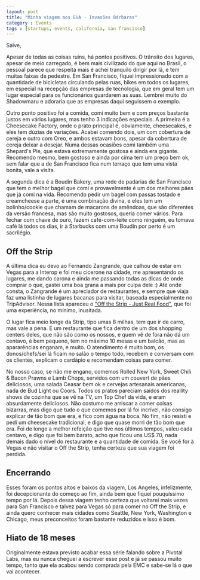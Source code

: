 ```yaml
---
layout: post
title: "Minha viagem aos EUA - Invasões Bárbaras"
category : Events
tags : [startups, events, california, san francisco]
---
```

Salve,

Apesar de todas as coisas ruins, há pontos positivos. O trânsito dos lugares, apesar de meio carregado, é bem mais civilizado do que aqui no Brasil, o pessoal parece que respeita mais é achei tranquilo dirigir por lá, e tem muitas faixas de pedestre. Em San Francisco, fiquei impressionado com a quantidade de bicicletas circulando pelas ruas, bikes em todos os lugares, em especial na recepção das empresas de tecnologia, que em geral tem um lugar especial para os funcionários guardarem as suas. Lembrei muito do Shadowmaru e adoraria que as empresas daqui seguissem o exemplo.

Outro ponto positivo foi a comida, comi muito bem e com preços bastante justos em vários lugares, mas tenho 3 indicações especiais. A primeira é a Cheesecake Factory, onde o prato principal é, obviamente, cheesecakes, e eles tem dúzias de variações. Acabei comendo dois, um com cobertura de cereja e outro com Oreo, e ambos estavam bons, apesar da cobertura de cereja deixar a desejar. Numa dessas ocasiões comi também uma Shepard's Pie, que estava extremamente gostosa e ainda era gigante. Recomendo mesmo, bem gostoso e ainda por cima tem um preço bem ok, sem falar que a de San Francisco fica num terraço que tem uma vista bonita, vale a visita.

A segunda dica é a Boudin Bakery, uma rede de padarias de San Francisco que tem o melhor bagel que comi e provavelmente é um dos melhores pães que já comi na vida. Recomendo pedir um bagel com passas tostado e creamcheese a parte, é uma combinação divina, e eles tem um bolinho/cookie que chamam de macarons de amêndoas, que são diferentes da versão francesa, mas são muito gostosos, queria comer vários. Para fechar com chave de ouro, fazem café-com-leite como ninguém, eu tomava café lá todos os dias, ir à Starbucks com uma Boudin por perto é um sacrilégio.

## Off the Strip

A última dica eu devo ao Fernando Zangrande, que calhou de estar em Vegas para a Interop e foi meu cicerone na cidade, me apresentando os lugares, me dando carona e ainda me passando todas as dicas de onde comprar o que, gastei uma boa grana a mais por culpa dele :) Até onde consta, o Zangrande é um apreciador de restaurantes, e sempre que viaja faz uma listinha de lugares bacanas para visitar, baseada especialmente no TripAdvisor. Nessa lista apareceu o ["Off the Strip - Just Real Food"](http://www.tripadvisor.ca/Restaurant_Review-g45963-d1108052-Reviews-Off_the_Strip_Southern_Highlands-Las_Vegas_Nevada.html), que foi uma experiência, no mínimo, inusitada.

O lugar fica meio longe da Strip, tipo umas 8 milhas, tem que ir de carro, mas vale a pena. É um restaurante que fica dentro de um dos shopping centers deles, que não são como os nossos, e quem vê de fora não dá um centavo, é bem pequeno, tem no máximo 10 mesas e um balcão, mas as apararências enganam, e muito. O atendimento é muito bom, os donos/chefs/sei lá ficam no salão o tempo todo, recebem e conversam com os clientes, explicam o cardápio e recomendam coisas para comer.

No nosso caso, se não me engano, comemos Rolled New York, Sweet Chili & Bacon Prawns e Lamb Chops, servidos com um couvert de pães deliciosos, uma salada Ceasar bem ok e cervejas artesanais americanas, nada de Bud Light ou Coors. Todos os pratos pareciam saídos dos reallity shows de cozinha que se vê na TV, um Top Chef da vida, e eram absurdamente deliciosos. Não costumo me arriscar a comer coisas bizarras, mas digo que tudo o que comemos por lá foi incrível, não consigo explicar de tão bom que era, e fico com água na boca. No fim, não resisti e pedi um cheesecake tradicional, e digo que quase morri de tão bom que era. Foi de longe a melhor refeição que tive nos últimos tempos, valeu cada centavo, e digo que foi bem barato, acho que ficou uns US$ 70, nada demais dado o nível do restaurante e a quantidade de comida. Se você for à Vegas e não visitar o Off the Strip, tenha certeza que sua viagem foi perdida.

## Encerrando

Esses foram os pontos altos e baixos da viagem, Los Angeles, infelizmente, foi decepcionante do começo ao fim, ainda bem que fiquei pouquíssimo tempo por lá. Depois dessa viagem tenho certeza que voltarei mais vezes para San Francisco e talvez para Vegas só para comer no Off the Strip, e ainda quero conhecer mais cidades como Seattle, New York, Washington e Chicago, meus preconceitos foram bastante reduzidos e isso é bom.

## Hiato de 18 meses

Originalmente estava previsto acabar essa série falando sobre a Pivotal Labs, mas eu nunca cheguei a escrever esse post e já se passou muito tempo, tanto que ela acabou sendo comprada pela EMC e sabe-se lá o que vai acontecer.